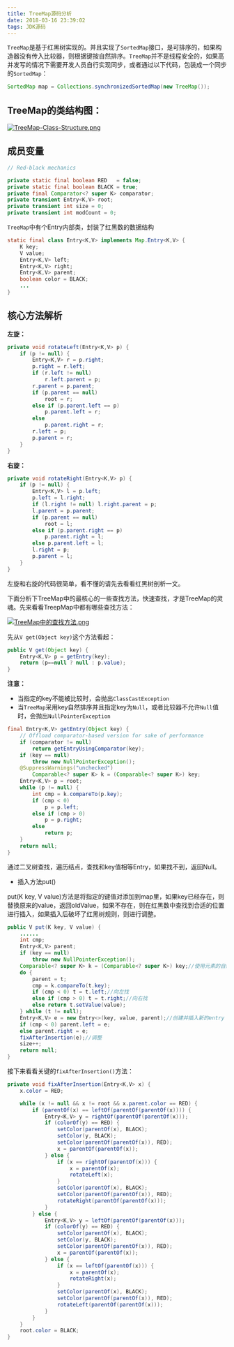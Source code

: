 ```yaml
---
title: TreeMap源码分析
date: 2018-03-16 23:39:02
tags: JDK源码
---
```


`TreeMap`是基于红黑树实现的。并且实现了`SortedMap`接口，是可排序的，如果构造器没有传入比较器，则根据键按自然排序。`TreeMap`并不是线程安全的，如果高并发写的情况下需要开发人员自行实现同步，或者通过以下代码，包装成一个同步的`SortedMap`：

```java
SortedMap map = Collections.synchronizedSortedMap(new TreeMap());
```

<!-- more -->

## TreeMap的类结构图：

[![TreeMap-Class-Structure.png](https://i.loli.net/2018/03/16/5aabc82119ae3.png)](https://i.loli.net/2018/03/16/5aabc82119ae3.png)

## 成员变量

```java
// Red-black mechanics

private static final boolean RED   = false;
private static final boolean BLACK = true;
private final Comparator<? super K> comparator;
private transient Entry<K,V> root;
private transient int size = 0;
private transient int modCount = 0;
```

`TreeMap`中有个Entry内部类，封装了红黑数的数据结构

```java
static final class Entry<K,V> implements Map.Entry<K,V> {
    K key;
    V value;
    Entry<K,V> left;
    Entry<K,V> right;
    Entry<K,V> parent;
    boolean color = BLACK;
    ...
}
```

## 核心方法解析

**左旋：**

```java
private void rotateLeft(Entry<K,V> p) {
    if (p != null) {
        Entry<K,V> r = p.right;
        p.right = r.left;
        if (r.left != null)
            r.left.parent = p;
        r.parent = p.parent;
        if (p.parent == null)
            root = r;
        else if (p.parent.left == p)
            p.parent.left = r;
        else
            p.parent.right = r;
        r.left = p;
        p.parent = r;
    }
}
```

**右旋：**

```java
private void rotateRight(Entry<K,V> p) {
    if (p != null) {
        Entry<K,V> l = p.left;
        p.left = l.right;
        if (l.right != null) l.right.parent = p;
        l.parent = p.parent;
        if (p.parent == null)
            root = l;
        else if (p.parent.right == p)
            p.parent.right = l;
        else p.parent.left = l;
        l.right = p;
        p.parent = l;
    }
}
```

左旋和右旋的代码很简单，看不懂的请先去看看红黑树剖析一文。

下面分析下TreeMap中的最核心的一些查找方法，快速查找，才是TreeMap的灵魂。先来看看TreepMap中都有哪些查找方法：

[![TreeMap中的查找方法.png](https://i.loli.net/2018/03/16/5aabcbee1caee.png)](https://i.loli.net/2018/03/16/5aabcbee1caee.png)

先从`V get(Object key)`这个方法看起：

```java
public V get(Object key) {
    Entry<K,V> p = getEntry(key);
    return (p==null ? null : p.value);
}
```

**注意：**

* 当指定的key不能被比较时，会抛出`ClassCastException`
* 当`TreeMap`采用key自然排序并且指定key为`Null`，或者比较器不允许`Null`值时，会抛出`NullPointerException`

```java
final Entry<K,V> getEntry(Object key) {
    // Offload comparator-based version for sake of performance
    if (comparator != null)
        return getEntryUsingComparator(key);
    if (key == null)
        throw new NullPointerException();
    @SuppressWarnings("unchecked")
        Comparable<? super K> k = (Comparable<? super K>) key;
    Entry<K,V> p = root;
    while (p != null) {
        int cmp = k.compareTo(p.key);
        if (cmp < 0)
            p = p.left;
        else if (cmp > 0)
            p = p.right;
        else
            return p;
    }
    return null;
}
```

通过二叉树查找，遍历结点，查找和key值相等Entry，如果找不到，返回Null。



* 插入方法put()

put(K key, V value)方法是将指定的键值对添加到map里，如果key已经存在，则替换原来的value，返回oldValue，如果不存在，则在红黑数中查找到合适的位置进行插入，如果插入后破坏了红黑树规则，则进行调整。

```java
public V put(K key, V value) {
    ......
    int cmp;
    Entry<K,V> parent;
    if (key == null)
        throw new NullPointerException();
    Comparable<? super K> k = (Comparable<? super K>) key;//使用元素的自然顺序
    do {
        parent = t;
        cmp = k.compareTo(t.key);
        if (cmp < 0) t = t.left;//向左找
        else if (cmp > 0) t = t.right;//向右找
        else return t.setValue(value);
    } while (t != null);
    Entry<K,V> e = new Entry<>(key, value, parent);//创建并插入新的entry
    if (cmp < 0) parent.left = e;
    else parent.right = e;
    fixAfterInsertion(e);//调整
    size++;
    return null;
}
```

接下来看看关键的`fixAfterInsertion()`方法：

```java
private void fixAfterInsertion(Entry<K,V> x) {
    x.color = RED;

    while (x != null && x != root && x.parent.color == RED) {
        if (parentOf(x) == leftOf(parentOf(parentOf(x)))) {
            Entry<K,V> y = rightOf(parentOf(parentOf(x)));
            if (colorOf(y) == RED) {
                setColor(parentOf(x), BLACK);
                setColor(y, BLACK);
                setColor(parentOf(parentOf(x)), RED);
                x = parentOf(parentOf(x));
            } else {
                if (x == rightOf(parentOf(x))) {
                    x = parentOf(x);
                    rotateLeft(x);
                }
                setColor(parentOf(x), BLACK);
                setColor(parentOf(parentOf(x)), RED);
                rotateRight(parentOf(parentOf(x)));
            }
        } else {
            Entry<K,V> y = leftOf(parentOf(parentOf(x)));
            if (colorOf(y) == RED) {
                setColor(parentOf(x), BLACK);
                setColor(y, BLACK);
                setColor(parentOf(parentOf(x)), RED);
                x = parentOf(parentOf(x));
            } else {
                if (x == leftOf(parentOf(x))) {
                    x = parentOf(x);
                    rotateRight(x);
                }
                setColor(parentOf(x), BLACK);
                setColor(parentOf(parentOf(x)), RED);
                rotateLeft(parentOf(parentOf(x)));
            }
        }
    }
    root.color = BLACK;
}
```